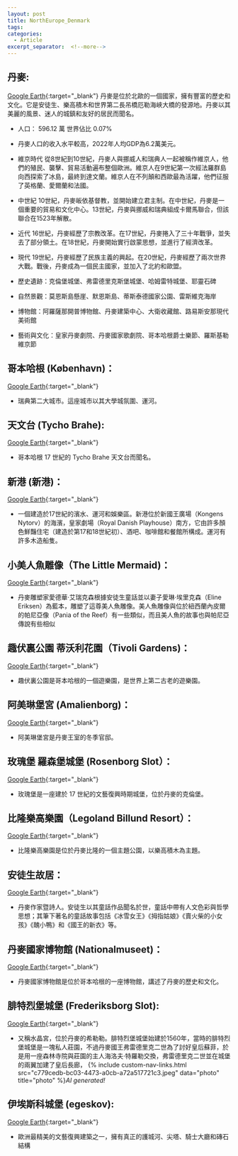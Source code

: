 ```yaml
---
layout: post
title: NorthEurope_Denmark
tags: 
categories:
  - Article
excerpt_separator:  <!--more-->
---
```

## 丹麥: 
[Google Earth]( https://earth.google.com/web/search/%e4%b8%b9%e9%ba%a5/@56.23010248,11.54241776,-8.8315477a,661682.54826312d,35y,0h,0t,0r/ "google"){:target="_blank"} 
丹麥是位於北歐的一個國家，擁有豐富的歷史和文化。它是安徒生、樂高積木和世界第二長吊橋厄勒海峽大橋的發源地。丹麥以其美麗的風景、迷人的城鎮和友好的居民而聞名。
- 人口： 596.12 萬 世界佔比 0.07%
- 丹麥人口的收入水平較高，2022年人均GDP為6.2萬美元。

- 維京時代
從8世紀到10世紀，丹麥人與挪威人和瑞典人一起被稱作維京人，他們的殖民、襲擊、貿易活動遍布整個歐洲。維京人在9世紀第一次經法羅群島向西探索了冰島，最終到達文蘭。維京人在不列顛和西歐最為活躍，他們征服了英格蘭、愛爾蘭和法國。

- 中世紀
10世紀，丹麥皈依基督教，並開始建立君主制。在中世紀，丹麥是一個重要的貿易和文化中心。13世紀，丹麥與挪威和瑞典組成卡爾馬聯合，但該聯合在1523年解散。

- 近代
16世紀，丹麥經歷了宗教改革。在17世紀，丹麥捲入了三十年戰爭，並失去了部分領土。在18世紀，丹麥開始實行啟蒙思想，並進行了經濟改革。

- 現代
19世紀，丹麥經歷了民族主義的興起。在20世紀，丹麥經歷了兩次世界大戰。戰後，丹麥成為一個民主國家，並加入了北約和歐盟。

- 歷史遺跡：克倫堡城堡、弗雷德里克斯堡城堡、哈姆雷特城堡、耶靈石碑
- 自然景觀：莫恩斯島懸崖、默恩斯島、蒂斯泰德國家公園、雷斯維克海岸
- 博物館：阿羅薩那開普博物館、丹麥建築中心、大衛收藏館、路易斯安那現代美術館
- 藝術與文化：皇家丹麥劇院、丹麥國家歌劇院、哥本哈根爵士樂節、羅斯基勒維京節

## 哥本哈根 (København)：
[Google Earth](https://earth.google.com/web/@55.67126735,12.5938239,1.8923156a,20975.88255014d,35y,0h,0t,0r/ "google"){:target="_blank"} 
- 瑞典第二大城市。這座城市以其大學城氛圍、運河。

## 天文台 (Tycho Brahe):
[Google Earth](https://earth.google.com/web/@55.68309103,12.57570947,22.52531697a,1201.07784707d,35y,8.93343998h,60.91563587t,0r/ "google"){:target="_blank"} 
- 哥本哈根 17 世紀的 Tycho Brahe 天文台而聞名。

## 新港 (新港)：
[Google Earth](https://earth.google.com/web/@55.68046577,12.58984772,17.67549989a,672.49971421d,34.99999945y,-22.32351577h,61.02404085t,0r/ "google"){:target="_blank"} 
- 一個建造於17世紀的濱水、運河和娛樂區。新港位於新國王廣場（Kongens Nytorv）的海濱，皇家劇場（Royal Danish Playhouse）南方，它由許多顏色鮮豔住宅（建造於第17和18世紀初）、酒吧、咖啡館和餐館所構成。運河有許多木造船隻。

## 小美人魚雕像（The Little Mermaid)：
[Google Earth](https://earth.google.com/web/@55.69335665,12.59794573,-0.35232813a,578.10064324d,34.99999945y,-22.31895209h,61.02801589t,0r/ "google"){:target="_blank"} 
- 丹麥雕塑家愛德華·艾瑞克森根據安徒生童話並以妻子愛琳·埃里克森（Eline Eriksen）為藍本，雕塑了這尊美人魚雕像。美人魚雕像與位於紐西蘭內皮爾的帕尼亞像（Pania of the Reef）有一些類似，而且美人魚的故事也與帕尼亞傳說有些相似

## 趣伏裏公園 蒂沃利花園（Tivoli Gardens)：
[Google Earth](https://earth.google.com/web/search/%e8%b6%a3%e4%bc%8f%e8%a3%8f%e5%85%ac%e5%9c%92/@55.67362885,12.56803727,3.40313846a,576.9121423d,35y,-136.46585387h,56.48024373t,0r/ "google"){:target="_blank"} 
- 趣伏裏公園是哥本哈根的一個遊樂園，是世界上第二古老的遊樂園。

## 阿美琳堡宮 (Amalienborg)：
[Google Earth](https://earth.google.com/web/search/%e9%98%bf%e7%be%8e%e7%90%b3%e5%a0%a1%e5%ae%ae/@55.6840588,12.5930201,2.60842988a,564.48134883d,35y,0h,0t,0r/ "google"){:target="_blank"} 
- 阿美琳堡宮是丹麥王室的冬季官邸。

## 玫瑰堡 羅森堡城堡 (Rosenborg Slot）：
[Google Earth](https://earth.google.com/web/search/%e7%8e%ab%e7%91%b0%e5%a0%a1/@55.68566843,12.5770576,6.75961617a,581.38973001d,35y,22.79574348h,50.09348572t,0r/ "google"){:target="_blank"} 
- 玫瑰堡是一座建於 17 世紀的文藝復興時期城堡，位於丹麥的克倫堡。

## 比隆樂高樂園（Legoland Billund Resort）：
[Google Earth](https://earth.google.com/web/search/%e6%af%94%e9%9a%86%e6%a8%82%e9%ab%98%e6%a8%82%e5%9c%92/@55.7352704,9.12829909,64.81990977a,575.63904312d,35y,2.71307811h,44.44445461t,0r/ "google"){:target="_blank"} 
- 比隆樂高樂園是位於丹麥比隆的一個主題公園，以樂高積木為主題。

## 安徒生故居：
[Google Earth](https://earth.google.com/web/search/@55.3945279,10.3872878,14.592047a,568.95291049d,35y,0h,0t,0r/ "google"){:target="_blank"} 
- 丹麥作家暨詩人。安徒生以其童話作品聞名於世，童話中帶有人文色彩與哲學思想；其筆下著名的童話故事包括《冰雪女王》《拇指姑娘》《賣火柴的小女孩》《醜小鴨》和《國王的新衣》等。

## 丹麥國家博物館 (Nationalmuseet)：
[Google Earth](https://earth.google.com/web/search/@55.67419837,12.5746304,17.30568578a,572.19327578d,35y,0.47775431h,46.47045475t,0r/ "google"){:target="_blank"} 
- 丹麥國家博物館是位於哥本哈根的一座博物館，講述了丹麥的歷史和文化。

## 腓特烈堡城堡 (Frederiksborg Slot):
[Google Earth](https://earth.google.com/web/search/Frederiksborg,+%e4%b8%b9%e9%ba%a5/@55.93468819,12.30123582,30.05480028a,299.5974041d,35y,0.00000001h,44.99834037t,0r/ "google"){:target="_blank"} 
- 又稱水晶宮，位於丹麥的希勒勒。腓特烈堡城堡始建於1560年，當時的腓特烈堡城堡是一塊私人莊園，不過丹麥國王弗雷德里克二世為了討好皇后蘇菲，於是用一座森林寺院與莊園的主人海洛夫·特羅勒交換，弗雷德里克二世並在城堡的兩翼加建了皇后長廊，
{% include custom-nav-links.html src="c779cedb-bc03-4473-a0cb-a72a517721c3.jpeg" data="photo" title="photo" %}*AI generated!* 

## 伊埃斯科城堡 (egeskov):
[Google Earth](https://earth.google.com/web/search/Frederiksborg,+%e4%b8%b9%e9%ba%a5/@55.93468819,12.30123582,30.05480028a,299.5974041d,35y,0.00000001h,44.99834037t,0r/ "google"){:target="_blank"} 
- 歐洲最精美的文藝復興建築之一，擁有真正的護城河、尖塔、騎士大廳和磚石結構

















